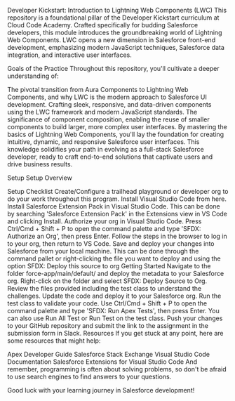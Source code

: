Developer Kickstart: Introduction to Lightning Web Components (LWC)
This repository is a foundational pillar of the Developer Kickstart curriculum at Cloud Code Academy. Crafted specifically for budding Salesforce developers, this module introduces the groundbreaking world of Lightning Web Components. LWC opens a new dimension in Salesforce front-end development, emphasizing modern JavaScript techniques, Salesforce data integration, and interactive user interfaces.

Goals of the Practice
Throughout this repository, you'll cultivate a deeper understanding of:

The pivotal transition from Aura Components to Lightning Web Components, and why LWC is the modern approach to Salesforce UI development.
Crafting sleek, responsive, and data-driven components using the LWC framework and modern JavaScript standards.
The significance of component composition, enabling the reuse of smaller components to build larger, more complex user interfaces.
By mastering the basics of Lightning Web Components, you'll lay the foundation for creating intuitive, dynamic, and responsive Salesforce user interfaces. This knowledge solidifies your path in evolving as a full-stack Salesforce developer, ready to craft end-to-end solutions that captivate users and drive business results.

Setup
Setup Overview

Setup Checklist
Create/Configure a trailhead playground or developer org to do your work throughout this program.
Install Visual Studio Code from here.
Install Salesforce Extension Pack in Visual Studio Code. This can be done by searching 'Salesforce Extension Pack' in the Extensions view in VS Code and clicking Install.
Authorize your org in Visual Studio Code. Press Ctrl/Cmd + Shift + P to open the command palette and type 'SFDX: Authorize an Org', then press Enter. Follow the steps in the browser to log in to your org, then return to VS Code.
Save and deploy your changes into Salesforce from your local machine. This can be done through the command pallet or right-clicking the file you want to deploy and using the option SFDX: Deploy this source to org
Getting Started
Navigate to the folder force-app/main/default/ and deploy the metadata to your Salesforce org. Right-click on the folder and select SFDX: Deploy Source to Org.
Review the files provided including the test class to understand the challenges.
Update the code and deploy it to your Salesforce org.
Run the test class to validate your code. Use Ctrl/Cmd + Shift + P to open the command palette and type 'SFDX: Run Apex Tests', then press Enter. You can also use Run All Test or Run Test on the test class.
Push your changes to your GitHub repository and submit the link to the assignment in the submission form in Slack.
Resources
If you get stuck at any point, here are some resources that might help:

Apex Developer Guide
Salesforce Stack Exchange
Visual Studio Code Documentation
Salesforce Extensions for Visual Studio Code
And remember, programming is often about solving problems, so don't be afraid to use search engines to find answers to your questions.

Good luck with your learning journey in Salesforce development!